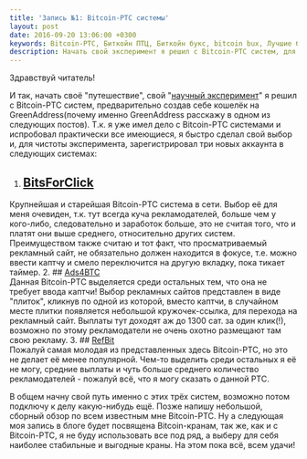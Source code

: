 ```yaml
---
title: 'Запись №1: Bitcoin-PTC системы'
layout: post
date: 2016-09-20 13:06:00 +0300
keywords: Bitcoin-PTC, Биткойн ПТЦ, Биткойн букс, bitcoin bux, Лучшие биткойн PTC, Лучшие bitcoin ptc, лучшие биткойн сайты с оплатой за клик, просмотр рекламы за биткойны
description: Начать свой эксперимент я решил с Bitcoin-PTC систем, для этого я отобрал три лучшие на мой взгляд...
---
```


Здравствуй читатель!  

И так, начать своё "путешествие", свой "[научный эксперимент](/about/)" я решил с 
Bitcoin-PTC систем, предварительно создав себе кошелёк на GreenAddress(почему 
именно GreenAddress расскажу в одном из следующих постов). Т.к. я уже 
имел дело с Bitcoin-PTC системами и испробовал практически все имеющиеся, 
я быстро сделал свой выбор и, для чистоты эксперимента, зарегистрировал
три новых аккаунта в следующих системах:

1. ## [BitsForClick](https://bitsforclicks.com/?r=X0B9XBAZYKGNVAJ)  
Крупнейшая и старейшая Bitcoin-PTC система в сети. Выбор её для меня 
очевиден, т.к. тут всегда куча рекламодателей, больше чем у кого-либо, 
следовательно и заработок больше, это не считая того, что и платят они 
выше среднего, относительно других систем. Преимуществом также считаю и 
тот факт, что просматриваемый рекламный сайт, не обязательно должен 
находится в фокусе, т.е. можно ввести каптчу и смело переключится на другую 
вкладку, пока тикает таймер.
2. ## [Ads4BTC](http://ads4btc.com/?r=bitblog)  
Данная Bitcoin-PTC выделяется среди остальных тем, что она не требует 
ввода каптчи! Выбор рекламных сайтов представлен в виде "плиток", 
кликнув по одной из которой, вместо каптчи, в случайном месте плитки появляется 
небольшой кружочек-ссылка, для перехода на рекламный сайт. Выплаты тут 
доходят аж до 1300 сат. за один клик(!), возможно по этому рекламодатели 
не очень охотно размещают там свою рекламу.
3. ## [RefBit](http://refbit.net/?ui=35233)  
Пожалуй самая молодая из представленных здесь Bitcoin-PTC, но это не делает её 
менее популярной. Чем-то выделить среди остальных я её не могу, средние 
выплаты и чуть больше среднего количество рекламодателей - пожалуй всё, 
что я могу сказать о данной PTC.


В общем начну свой путь именно с этих трёх систем, возможно потом 
подключу к делу какую-нибудь ещё. Позже напишу небольшой, сборный обзор 
по всем известным мне Bitcoin-PTC. Ну а следующая моя запись в блоге 
будет посвящена Bitcoin-кранам, так же, как и с Bitcoin-PTC, я не буду 
использовать все под ряд, а выберу для себя наиболее стабильные 
и выгодные краны. На этом пока всё, всем удачи!
